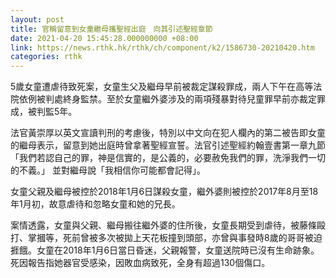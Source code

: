 ```yaml
---
layout: post
title: 官稱留意到女童繼母攜聖經出庭　向其引述聖經章節
date: 2021-04-20 15:45:28.000000000 +08:00
link: https://news.rthk.hk/rthk/ch/component/k2/1586730-20210420.htm
categories: rthk
---
```


5歲女童遭虐待致死案，女童生父及繼母早前被裁定謀殺罪成，兩人下午在高等法院依例被判處終身監禁。至於女童繼外婆涉及的兩項殘暴對待兒童罪早前亦裁定罪成，被判監5年。

法官黃崇厚以英文宣讀判刑的考慮後，特別以中文向在犯人欄內的第二被告即女童的繼母表示，留意到她出庭時曾拿著聖經宣誓。法官引述聖經約翰壹書第一章九節「我們若認自己的罪，神是信實的，是公義的，必要赦免我們的罪，洗淨我們一切的不義。」 並對繼母說「我相信你可能都會記得」。

女童父親及繼母被控於2018年1月6日謀殺女童，繼外婆則被控於2017年8月至18年1月初，故意虐待和忽略女童和她的兄長。

案情透露，女童與父親、繼母搬往繼外婆的住所後，女童長期受到虐待，被藤條毆打、掌摑等，死前曾被多次被拋上天花板撞到頭部，亦曾與事發時8歲的哥哥被迫捱餓。女童在2018年1月6日當日昏迷，父親報警，女童送院時已沒有生命跡象。死因報告指她器官受感染，因敗血病致死，全身有超過130個傷口。

